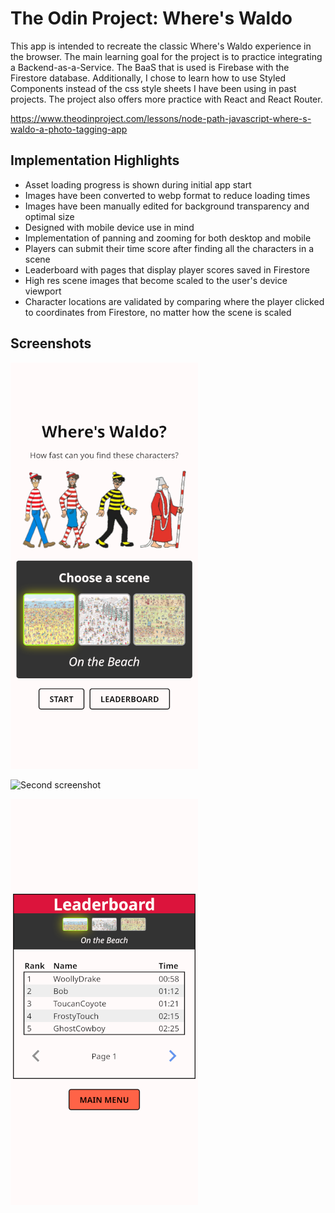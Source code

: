 # The Odin Project: Where's Waldo

This app is intended to recreate the classic Where's Waldo experience in the browser. The main learning goal for the project is to practice integrating a Backend-as-a-Service. The BaaS that is used is Firebase with the Firestore database. Additionally, I chose to learn how to use Styled Components instead of the css style sheets I have been using in past projects. The project also offers more practice with React and React Router.

https://www.theodinproject.com/lessons/node-path-javascript-where-s-waldo-a-photo-tagging-app

## Implementation Highlights

- Asset loading progress is shown during initial app start
- Images have been converted to webp format to reduce loading times
- Images have been manually edited for background transparency and optimal size
- Designed with mobile device use in mind
- Implementation of panning and zooming for both desktop and mobile
- Players can submit their time score after finding all the characters in a scene
- Leaderboard with pages that display player scores saved in Firestore
- High res scene images that become scaled to the user's device viewport
- Character locations are validated by comparing where the player clicked to coordinates from Firestore, no matter how the scene is scaled

## Screenshots

![First screenshot](/screenshots/screen1.webp?raw=true)

![Second screenshot](/screenshots/screen2.webp?raw=true)

![Third screenshot](/screenshots/screen3.webp?raw=true)
